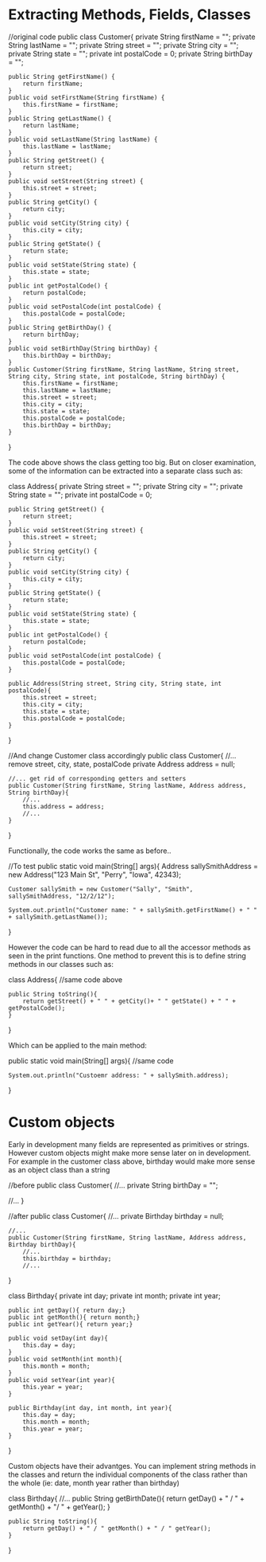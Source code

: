 # Extracting Methods, Fields, Classes

//original code
public class Customer{
    private String firstName = "";
    private String lastName = "";
    private String street = "";
    private String city = "";
    private String state = "";
    private int postalCode = 0;
    private String birthDay = "";

    public String getFirstName() {
        return firstName;
    }
    public void setFirstName(String firstName) {
        this.firstName = firstName;
    }
    public String getLastName() {
        return lastName;
    }
    public void setLastName(String lastName) {
        this.lastName = lastName;
    }
    public String getStreet() {
        return street;
    }
    public void setStreet(String street) {
        this.street = street;
    }
    public String getCity() {
        return city;
    }
    public void setCity(String city) {
        this.city = city;
    }
    public String getState() {
        return state;
    }
    public void setState(String state) {
        this.state = state;
    }
    public int getPostalCode() {
        return postalCode;
    }
    public void setPostalCode(int postalCode) {
        this.postalCode = postalCode;
    }
    public String getBirthDay() {
        return birthDay;
    }
    public void setBirthDay(String birthDay) {
        this.birthDay = birthDay;
    }
    public Customer(String firstName, String lastName, String street, String city, String state, int postalCode, String birthDay) {
        this.firstName = firstName;
        this.lastName = lastName;
        this.street = street;
        this.city = city;
        this.state = state;
        this.postalCode = postalCode;
        this.birthDay = birthDay;
    }
}

The code above shows the class getting too big. But on closer examination, some of the information can be extracted into a separate class such as:

class Address{
    private String street = "";
    private String city = "";
    private String state = "";
    private int postalCode = 0;
    
    public String getStreet() {
        return street;
    }
    public void setStreet(String street) {
        this.street = street;
    }
    public String getCity() {
        return city;
    }
    public void setCity(String city) {
        this.city = city;
    }
    public String getState() {
        return state;
    }
    public void setState(String state) {
        this.state = state;
    }
    public int getPostalCode() {
        return postalCode;
    }
    public void setPostalCode(int postalCode) {
        this.postalCode = postalCode;
    }

    public Address(String street, String city, String state, int postalCode){
        this.street = street;
        this.city = city;
        this.state = state;
        this.postalCode = postalCode;
    }
}

//And change Customer class accordingly
public class Customer{
    //... remove street, city, state, postalCode
    private Address address = null;

    //... get rid of corresponding getters and setters
    public Customer(String firstName, String lastName, Address address, String birthDay){
        //...
        this.address = address;
        //...
    }
}

Functionally, the code works the same as before..

//To test
public static void main(String[] args){
    Address sallySmithAddress = new Address("123 Main St", "Perry", "Iowa", 42343);

    Customer sallySmith = new Customer("Sally", "Smith", sallySmithAddress, "12/2/12");

    System.out.println("Customer name: " + sallySmith.getFirstName() + " " + sallySmith.getLastName());
}

However the code can be hard to read due to all the accessor methods as seen in the print functions. One method to prevent this is to define string methods in our classes such as:

class Address{
    //same code above

    public String toString(){
        return getStreet() + " " + getCity()+ " " getState() + " " + getPostalCode();
    }
}

Which can be applied to the main method:

public static void main(String[] args){
    //same code

    System.out.println("Custoemr address: " + sallySmith.address);
}

# Custom objects
Early in development many fields are represented as primitives or strings. However custom objects might make more sense later on in development. For example in the customer class above, birthday would make more sense as an object class than a string

//before
public class Customer{
//...
    private String birthDay = "";

//...
}

//after 
public class Customer{
    //...
    private Birthday birthday = null;
    
    //...
    public Customer(String firstName, String lastName, Address address, Birthday birthDay){
        //...
        this.birthday = birthday;
        //...
}

class Birthday{
    private int day;
    private int month;
    private int year;

    public int getDay(){ return day;}
    public int getMonth(){ return month;}
    public int getYear(){ return year;}

    public void setDay(int day){
        this.day = day;
    }
    public void setMonth(int month){
        this.month = month;
    }
    public void setYear(int year){
        this.year = year;
    }

    public Birthday(int day, int month, int year){
        this.day = day;
        this.month = month;
        this.year = year;
    }
}

Custom objects have their advantges. You can implement string methods in the classes and return the individual components of the class rather than the whole (ie: date, month year rather than birthday)

class Birthday{
    //...
    public String getBirthDate(){
        return getDay() + " / " + getMonth() + "/ " + getYear();
    }

    public String toString(){
        return getDay() + " / " getMonth() + " / " getYear();
    }
}